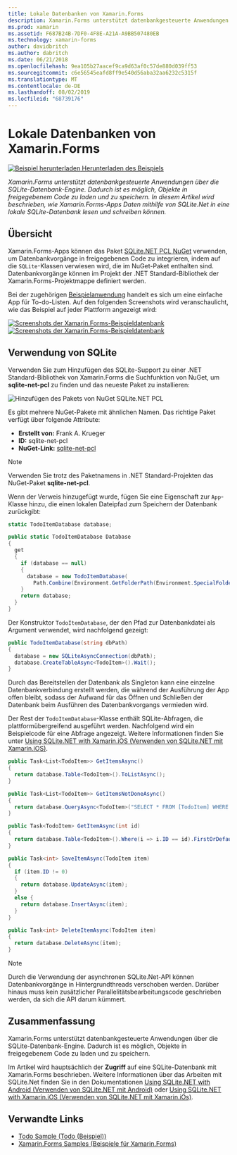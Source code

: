 ```yaml
---
title: Lokale Datenbanken von Xamarin.Forms
description: Xamarin.Forms unterstützt datenbankgesteuerte Anwendungen über die SQLite-Datenbank-Engine. Dadurch ist es möglich, Objekte in freigegebenem Code zu laden und zu speichern. In diesem Artikel wird beschrieben, wie Xamarin.Forms-Apps Daten mithilfe von SQLite.Net in eine lokale SQLite-Datenbank lesen und schreiben können.
ms.prod: xamarin
ms.assetid: F687B24B-7DF0-4F8E-A21A-A9BB507480EB
ms.technology: xamarin-forms
author: davidbritch
ms.author: dabritch
ms.date: 06/21/2018
ms.openlocfilehash: 9ea105b27aacef9ca9d63af0c57de880d039ff53
ms.sourcegitcommit: c6e56545eafd8ff9e540d56aba32aa6232c5315f
ms.translationtype: MT
ms.contentlocale: de-DE
ms.lasthandoff: 08/02/2019
ms.locfileid: "68739176"
---
```

# <a name="xamarinforms-local-databases"></a>Lokale Datenbanken von Xamarin.Forms

[![Beispiel herunterladen](~/media/shared/download.png) Herunterladen des Beispiels](https://docs.microsoft.com/samples/xamarin/xamarin-forms-samples/todo)

_Xamarin.Forms unterstützt datenbankgesteuerte Anwendungen über die SQLite-Datenbank-Engine. Dadurch ist es möglich, Objekte in freigegebenem Code zu laden und zu speichern. In diesem Artikel wird beschrieben, wie Xamarin.Forms-Apps Daten mithilfe von SQLite.Net in eine lokale SQLite-Datenbank lesen und schreiben können._

## <a name="overview"></a>Übersicht

Xamarin.Forms-Apps können das Paket [SQLite.NET PCL NuGet](https://www.nuget.org/packages/sqlite-net-pcl/) verwenden, um Datenbankvorgänge in freigegebenen Code zu integrieren, indem auf die `SQLite`-Klassen verwiesen wird, die im NuGet-Paket enthalten sind. Datenbankvorgänge können im Projekt der .NET Standard-Bibliothek der Xamarin.Forms-Projektmappe definiert werden.

Bei der zugehörigen [Beispielanwendung](https://docs.microsoft.com/samples/xamarin/xamarin-forms-samples/todo) handelt es sich um eine einfache App für To-do-Listen. Auf den folgenden Screenshots wird veranschaulicht, wie das Beispiel auf jeder Plattform angezeigt wird:

[![Screenshots der Xamarin.Forms-Beispieldatenbank](databases-images/todo-list-sml.png "Screenshots der ersten Seite von TodoList")](databases-images/todo-list.png#lightbox "Screenshots der ersten Seite von TodoList") [![Screenshots der Xamarin.Forms-Beispieldatenbank](databases-images/todo-list-sml.png "Screenshots der ersten Seite von TodoList")](databases-images/todo-list.png#lightbox "Screenshots der ersten Seite von TodoList")

<a name="Using_SQLite_with_PCL" />

## <a name="using-sqlite"></a>Verwendung von SQLite

Verwenden Sie zum Hinzufügen des SQLite-Support zu einer .NET Standard-Bibliothek von Xamarin.Forms die Suchfunktion von NuGet, um **sqlite-net-pcl** zu finden und das neueste Paket zu installieren:

![Hinzufügen des Pakets von NuGet SQLite.NET PCL](databases-images/vs2017-sqlite-pcl-nuget.png "Hinzufügen des Pakets von NuGet SQLite.NET PCL")

Es gibt mehrere NuGet-Pakete mit ähnlichen Namen. Das richtige Paket verfügt über folgende Attribute:

- **Erstellt von:** Frank A. Krueger
- **ID:** sqlite-net-pcl
- **NuGet-Link:** [sqlite-net-pcl](https://www.nuget.org/packages/sqlite-net-pcl/)

> [!NOTE]
> Verwenden Sie trotz des Paketnamens in .NET Standard-Projekten das NuGet-Paket **sqlite-net-pcl**.

Wenn der Verweis hinzugefügt wurde, fügen Sie eine Eigenschaft zur `App`-Klasse hinzu, die einen lokalen Dateipfad zum Speichern der Datenbank zurückgibt:

```csharp
static TodoItemDatabase database;

public static TodoItemDatabase Database
{
  get
  {
    if (database == null)
    {
      database = new TodoItemDatabase(
        Path.Combine(Environment.GetFolderPath(Environment.SpecialFolder.LocalApplicationData), "TodoSQLite.db3"));
    }
    return database;
  }
}
```

Der Konstruktor `TodoItemDatabase`, der den Pfad zur Datenbankdatei als Argument verwendet, wird nachfolgend gezeigt:

```csharp
public TodoItemDatabase(string dbPath)
{
  database = new SQLiteAsyncConnection(dbPath);
  database.CreateTableAsync<TodoItem>().Wait();
}
```

Durch das Bereitstellen der Datenbank als Singleton kann eine einzelne Datenbankverbindung erstellt werden, die während der Ausführung der App offen bleibt, sodass der Aufwand für das Öffnen und Schließen der Datenbank beim Ausführen des Datenbankvorgangs vermieden wird.

Der Rest der `TodoItemDatabase`-Klasse enthält SQLite-Abfragen, die plattformübergreifend ausgeführt werden. Nachfolgend wird ein Beispielcode für eine Abfrage angezeigt. Weitere Informationen finden Sie unter [Using SQLite.NET with Xamarin.iOS (Verwenden von SQLite.NET mit Xamarin.iOS)](~/ios/data-cloud/data/using-sqlite-orm.md).

```csharp
public Task<List<TodoItem>> GetItemsAsync()
{
  return database.Table<TodoItem>().ToListAsync();
}

public Task<List<TodoItem>> GetItemsNotDoneAsync()
{
  return database.QueryAsync<TodoItem>("SELECT * FROM [TodoItem] WHERE [Done] = 0");
}

public Task<TodoItem> GetItemAsync(int id)
{
  return database.Table<TodoItem>().Where(i => i.ID == id).FirstOrDefaultAsync();
}

public Task<int> SaveItemAsync(TodoItem item)
{
  if (item.ID != 0)
  {
    return database.UpdateAsync(item);
  }
  else {
    return database.InsertAsync(item);
  }
}

public Task<int> DeleteItemAsync(TodoItem item)
{
  return database.DeleteAsync(item);
}
```

> [!NOTE]
> Durch die Verwendung der asynchronen SQLite.Net-API können Datenbankvorgänge in Hintergrundthreads verschoben werden. Darüber hinaus muss kein zusätzlicher Parallelitätsbearbeitungscode geschrieben werden, da sich die API darum kümmert.

## <a name="summary"></a>Zusammenfassung

Xamarin.Forms unterstützt datenbankgesteuerte Anwendungen über die SQLite-Datenbank-Engine. Dadurch ist es möglich, Objekte in freigegebenem Code zu laden und zu speichern.

Im Artikel wird hauptsächlich der **Zugriff** auf eine SQLite-Datenbank mit Xamarin.Forms beschrieben. Weitere Informationen über das Arbeiten mit SQLite.Net finden Sie in den Dokumentationen [Using SQLite.NET with Android (Verwenden von SQLite.NET mit Android)](~/android/data-cloud/data-access/using-sqlite-orm.md) oder [Using SQLite.NET with Xamarin.iOS (Verwenden von SQLite.NET mit Xamarin.iOs)](~/ios/data-cloud/data/using-sqlite-orm.md).

## <a name="related-links"></a>Verwandte Links

- [Todo Sample (Todo (Beispiel))](https://docs.microsoft.com/samples/xamarin/xamarin-forms-samples/todo)
- [Xamarin.Forms Samples (Beispiele für Xamarin.Forms)](https://docs.microsoft.com/samples/browse/?products=xamarin&term=Xamarin.Forms)
